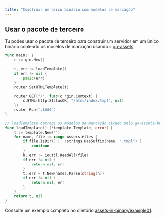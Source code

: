 ```yaml
---
title: "Construir um único binário com modelos de marcação"
---
```

## Usar o pacote de terceiro

Tu podes usar o pacote de terceiro para construir um servidor em um único binário contendo os modelos de marcação usando o [go-assets](https://github.com/jessevdk/go-assets):

```go
func main() {
	r := gin.New()

	t, err := loadTemplate()
	if err != nil {
		panic(err)
	}
	router.SetHTMLTemplate(t)

	router.GET("/", func(c *gin.Context) {
		c.HTML(http.StatusOK, "/html/index.tmpl", nil)
	})
	router.Run(":8080")
}

// loadTemplate carrega os modelos de marcação fixado pelo go-assets-builder
func loadTemplate() (*template.Template, error) {
	t := template.New("")
	for name, file := range Assets.Files {
		if file.IsDir() || !strings.HasSuffix(name, ".tmpl") {
			continue
		}
		h, err := ioutil.ReadAll(file)
		if err != nil {
			return nil, err
		}
		t, err = t.New(name).Parse(string(h))
		if err != nil {
			return nil, err
		}
	}
	return t, nil
}
```

Consulte um exemplo completo no diretório [assets-in-binary/example01](https://github.com/gin-gonic/examples/tree/master/assets-in-binary/example01).
